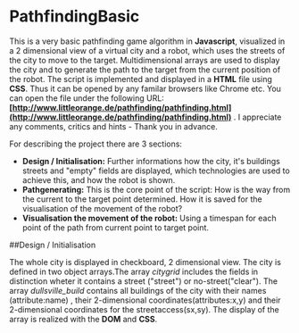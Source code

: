 # PathfindingBasic
This is a very basic pathfinding game algorithm in __Javascript__, visualized in a 2 dimensional view of a virtual city and a robot, which uses the streets of the city to move to the target. Multidimensional arrays are used to display the city and to generate the path to the target from the current position of the robot. The script is implemented and displayed in a __HTML__ file using __CSS__. Thus it can be opened by any familar browsers like Chrome etc. You can open the file under the following URL:__[http://www.littleorange.de/pathfinding/pathfinding.html](http://www.littleorange.de/pathfinding/pathfinding.html)__ . I appreciate any comments, critics and hints - Thank you in advance. 

For describing the project there are 3 sections:
- __Design / Initialisation:__ Further informations how the city, it's buildings streets and "empty" fields are displayed, which technologies are used to achieve this, and how the robot is shown.
- __Pathgenerating:__ This is the core point of the script: How is the way from the current to the target point determined. How it is saved for the visualisation of the movement of the robot?
- __Visualisation the movement of the robot:__ Using a timespan for each point of the path from current point to target point.

##Design / Initialisation

The whole city is displayed in checkboard, 2 dimensional view. The city is defined in two object arrays.The array _citygrid_ includes the fields in distinction wheter it contains a street ("street") or no-street("clear"). The array _dullsville_build_ contains all buildings of the city with their names (attribute:name) , their 2-dimensional coordinates(attributes:x,y) and their 2-dimensional coordinates for the streetaccess(sx,sy). The display of the array is realized with the __DOM__ and __CSS__.
